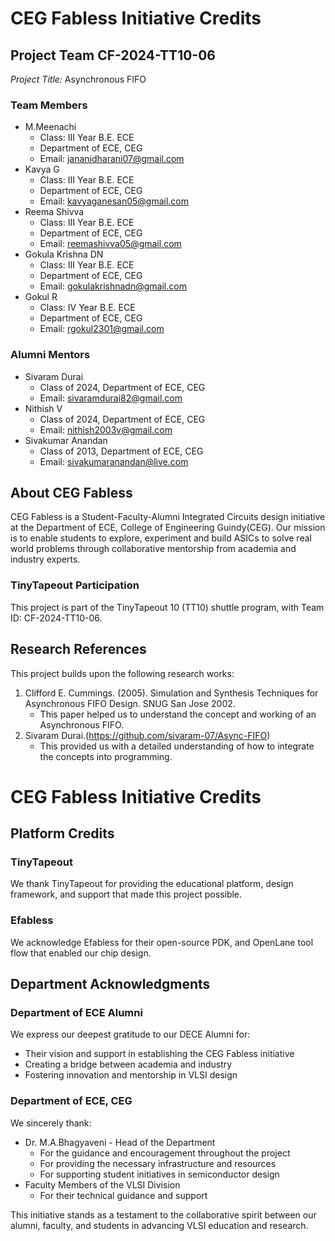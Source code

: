 # CEG Fabless Initiative Credits

## Project Team CF-2024-TT10-06
*Project Title:* Asynchronous FIFO

### Team Members
- M.Meenachi
  - Class: III Year B.E. ECE
  - Department of ECE, CEG
  - Email: jananidharani07@gmail.com
- Kavya G
  - Class: III Year B.E. ECE
  - Department of ECE, CEG
  - Email: kavyaganesan05@gmail.com
- Reema Shivva
  - Class: III Year B.E. ECE
  - Department of ECE, CEG
  - Email: reemashivva05@gmail.com
- Gokula Krishna DN
  - Class: III Year B.E. ECE
  - Department of ECE, CEG
  - Email: gokulakrishnadn@gmail.com
- Gokul R
  - Class: IV Year B.E. ECE
  - Department of ECE, CEG
  - Email: rgokul2301@gmail.com


### Alumni Mentors
- Sivaram Durai
  - Class of 2024, Department of ECE, CEG
  - Email: sivaramdurai82@gmail.com
- Nithish V
  - Class of 2024, Department of ECE, CEG
  - Email: nithish2003v@gmail.com
- Sivakumar Anandan
  - Class of 2013, Department of ECE, CEG
  - Email: sivakumaranandan@live.com


## About CEG Fabless
CEG Fabless is a Student-Faculty-Alumni Integrated Circuits design initiative at the Department of ECE, College of Engineering Guindy(CEG). Our mission is to enable students to explore, experiment and build ASICs to solve real world problems through collaborative mentorship from academia and industry experts.

### TinyTapeout Participation
This project is part of the TinyTapeout 10 (TT10) shuttle program, with Team ID: CF-2024-TT10-06.

## Research References
This project builds upon the following research works:

1. Clifford E. Cummings. (2005). Simulation and Synthesis Techniques for Asynchronous
FIFO Design. SNUG San Jose 2002.
   - This paper helped us to understand the concept and working of an Asynchronous FIFO.
2. Sivaram Durai.(https://github.com/sivaram-07/Async-FIFO)
   - This provided us with a detailed understanding of how to integrate the concepts into programming.  

# CEG Fabless Initiative Credits
## Platform Credits

### TinyTapeout
We thank TinyTapeout for providing the educational platform, design framework, and support that made this project possible.

### Efabless
We acknowledge Efabless for their open-source PDK, and OpenLane tool flow that enabled our chip design.

## Department Acknowledgments

### Department of ECE Alumni
We express our deepest gratitude to our DECE Alumni for:
- Their vision and support in establishing the CEG Fabless initiative
- Creating a bridge between academia and industry
- Fostering innovation and mentorship in VLSI design

### Department of ECE, CEG
We sincerely thank:
- Dr. M.A.Bhagyaveni - Head of the Department
  - For the guidance and encouragement throughout the project
  - For providing the necessary infrastructure and resources
  - For supporting student initiatives in semiconductor design
- Faculty Members of the VLSI Division
  - For their technical guidance and support

This initiative stands as a testament to the collaborative spirit between our alumni, faculty, and students in advancing VLSI education and research.
